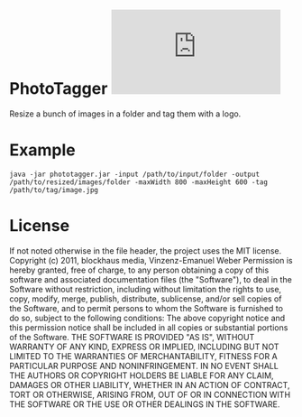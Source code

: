 # PhotoTagger ![Download Binary](https://github.com/downloads/vinzenzweber/PhotoTagger/phototagger.jar)

Resize a bunch of images in a folder and tag them with a logo.

# Example

    java -jar phototagger.jar -input /path/to/input/folder -output /path/to/resized/images/folder -maxWidth 800 -maxHeight 600 -tag /path/to/tag/image.jpg


# License

If not noted otherwise in the file header, the project uses the MIT license.
Copyright (c) 2011, blockhaus media, Vinzenz-Emanuel Weber
Permission is hereby granted, free of charge, to any person obtaining a copy of this software and associated documentation files (the "Software"), to deal in the Software without restriction, including without limitation the rights to use, copy, modify, merge, publish, distribute, sublicense, and/or sell copies of the Software, and to permit persons to whom the Software is furnished to do so, subject to the following conditions:
The above copyright notice and this permission notice shall be included in all copies or substantial portions of the Software.
THE SOFTWARE IS PROVIDED "AS IS", WITHOUT WARRANTY OF ANY KIND, EXPRESS OR IMPLIED, INCLUDING BUT NOT LIMITED TO THE WARRANTIES OF MERCHANTABILITY, FITNESS FOR A PARTICULAR PURPOSE AND NONINFRINGEMENT. IN NO EVENT SHALL THE AUTHORS OR COPYRIGHT HOLDERS BE LIABLE FOR ANY CLAIM, DAMAGES OR OTHER LIABILITY, WHETHER IN AN ACTION OF CONTRACT, TORT OR OTHERWISE, ARISING FROM, OUT OF OR IN CONNECTION WITH THE SOFTWARE OR THE USE OR OTHER DEALINGS IN THE SOFTWARE.
